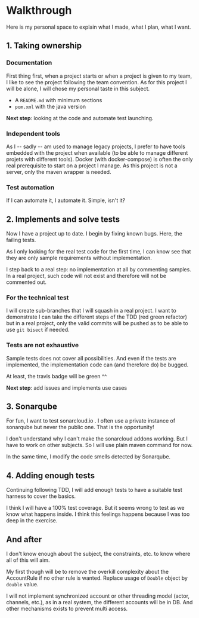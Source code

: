 # Walkthrough

Here is my personal space to explain what I made, what I plan, what I want.

## 1. Taking ownership

### Documentation

First thing first, when a project starts or when a project is given to my team,
I like to see the project following the team convention. As for this project I
will be alone, I will chose my personal taste in this subject.

 * A `README.md` with minimum sections
 * `pom.xml` with the java version

**Next step**: looking at the code and automate test launching.

### Independent tools

As I -- sadly -- am used to manage legacy projects, I prefer to have tools
embedded with the project when available (to be able to manage different projets
with different tools). Docker (with docker-compose) is often the only
real prerequisite to start on a project I manage. As this project is not a
server, only the maven wrapper is needed.

### Test automation

If I can automate it, I automate it. Simple, isn't it?

## 2. Implements and solve tests

Now I have a project up to date. I begin by fixing known bugs. Here, the failing
tests.

As I only looking for the real test code for the first time, I can know see that
they are only sample requirements without implementation.

I step back to a real step: no implementation at all by commenting samples. In a
real project, such code will not exist and therefore will not be commented out.

### For the technical test

I will create sub-branches that I will squash in a real project. I want to
demonstrate I can take the different steps of the TDD (red green refactor) but
in a real project, only the valid commits will be pushed as to be able to use
`git bisect` if needed.

### Tests are not exhaustive

Sample tests does not cover all possibilities. And even if the tests are
implemented, the implementation code can (and therefore do) be bugged.

At least, the travis badge will be green ^^

**Next step**: add issues and implements use cases

## 3. Sonarqube

For fun, I want to test sonarcloud.io . I often use a private instance of
sonarqube but never the public one. That is the opportunity!

I don't understand why I can't make the sonarcloud addons working. But I have to
work on other subjects. So I will use plain maven command for now.

In the same time, I modify the code smells detected by Sonarqube.

## 4. Adding enough tests

Continuing following TDD, I will add enough tests to have a suitable test
harness to cover the basics.

I think I will have a 100% test coverage. But it seems wrong to test as we know
what happens inside. I think this feelings happens because I was too deep in the
exercise.

## And after

I don't know enough about the subject, the constraints, etc. to know where all
of this will aim.

My first though will be to remove the overkill complexity about the AccountRule
if no other rule is wanted. Replace usage of `Double` object by `double`
value.

I will not implement synchronized account or other threading model (actor,
channels, etc.), as in a real system, the different accounts will be in DB. And
other mechanisms exists to prevent multi access.

